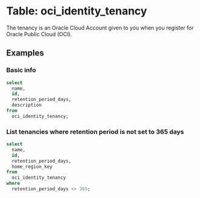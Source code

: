 # Table: oci_identity_tenancy

The tenancy is an Oracle Cloud Account given to you when you register for Oracle Public Cloud (OCI).

## Examples

### Basic info

```sql
select
  name,
  id,
  retention_period_days,
  description
from
  oci_identity_tenancy;
```

### List tenancies where retention period is not set to 365 days

```sql
select
  name,
  id,
  retention_period_days,
  home_region_key
from
  oci_identity_tenancy
where
  retention_period_days <> 365;
```